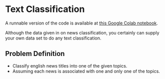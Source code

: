 # Text Classification
A runnable version of the code is available at [this Google Colab notebook](https://colab.research.google.com/drive/14lUbG6IMTk4ub8529HVP89YXCoKzqw6F).

Although the data given in on news classification, you certainly can supply your own data set to do any text classification.

## Problem Definition
* Classify english news titles into one of the given topics.
* Assuming each news is associated with one and only one of the topics.
